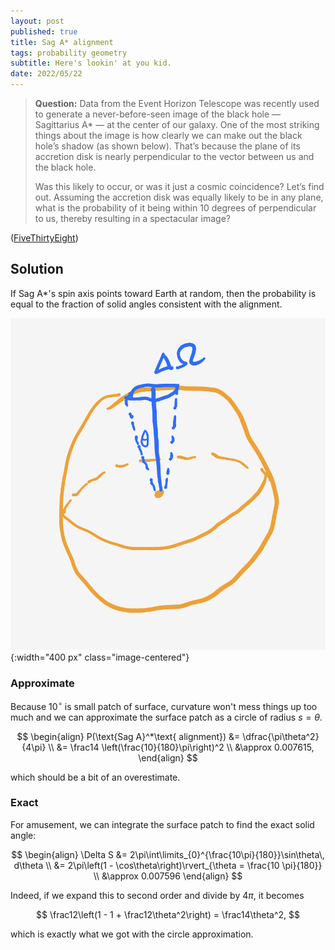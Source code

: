 ```yaml
---
layout: post
published: true
title: Sag A* alignment
tags: probability geometry
subtitle: Here's lookin' at you kid.
date: 2022/05/22
---
```


>**Question:** Data from the Event Horizon Telescope was recently used to generate a never-before-seen image of the black hole — Sagittarius A* — at the center of our galaxy. One of the most striking things about the image is how clearly we can make out the black hole’s shadow (as shown below). That’s because the plane of its accretion disk is nearly perpendicular to the vector between us and the black hole.
>
>Was this likely to occur, or was it just a cosmic coincidence? Let’s find out. Assuming the accretion disk was equally likely to be in any plane, what is the probability of it being within 10 degrees of perpendicular to us, thereby resulting in a spectacular image?

<!--more-->

([FiveThirtyEight](https://fivethirtyeight.com/features/can-you-spot-the-black-hole/))

## Solution

If Sag A*'s spin axis points toward Earth at random, then the probability is equal to the fraction of solid angles consistent with the alignment.

![](/img/2022-05-23-random-black-hole.png){:width="400 px" class="image-centered"}

### Approximate

Because $10^\circ$ is small patch of surface, curvature won't mess things up too much and we can approximate the surface patch as a circle of radius $s = \theta.$

$$
  \begin{align}
    P(\text{Sag A}^*\text{ alignment}) &= \dfrac{\pi\theta^2}{4\pi} \\
    &= \frac14 \left(\frac{10}{180}\pi\right)^2 \\
    &\approx 0.007615,
  \end{align}
$$

which should be a bit of an overestimate.

### Exact

For amusement, we can integrate the surface patch to find the exact solid angle:

$$
  \begin{align}
    \Delta S &= 2\pi\int\limits_{0}^{\frac{10\pi}{180}}\sin\theta\, d\theta \\
    &= 2\pi\left(1 - \cos\theta\right)\rvert_{\theta = \frac{10 \pi}{180}} \\
    &\approx 0.007596
  \end{align}
$$

Indeed, if we expand this to second order and divide by $4\pi,$ it becomes 

$$
  \frac12\left(1 - 1 + \frac12\theta^2\right) = \frac14\theta^2,
$$ 

which is exactly what we got with the circle approximation.



<br>
